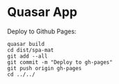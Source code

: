 # Quasar App

Deploy to Github Pages:


```
quasar build
cd dist/spa-mat
git add --all
git commit -m "Deploy to gh-pages"
git push origin gh-pages
cd ../../
```
